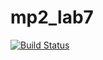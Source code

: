 # mp2_lab7
[![Build Status](https://travis-ci.org/CYChack/mp2_lab7.svg?branch=mp2-lab7-list)](https://travis-ci.org/CYChack/mp2_lab7)
